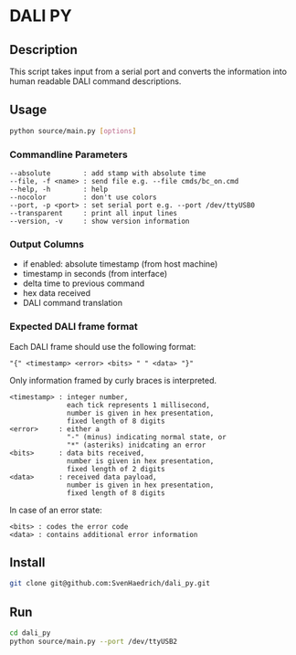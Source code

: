 # DALI PY

## Description

This script takes input from a serial port and converts the information into
human readable DALI command descriptions.

## Usage

```bash
python source/main.py [options]
```
### Commandline Parameters
```
--absolute        : add stamp with absolute time
--file, -f <name> : send file e.g. --file cmds/bc_on.cmd
--help, -h        : help
--nocolor         : don't use colors
--port, -p <port> : set serial port e.g. --port /dev/ttyUSB0
--transparent     : print all input lines
--version, -v     : show version information
```
### Output Columns
  
* if enabled: absolute timestamp (from host machine)
* timestamp in seconds (from interface)
* delta time to previous command
* hex data received
* DALI command translation

### Expected DALI frame format
  
Each DALI frame should use the following format:
```
"{" <timestamp> <error> <bits> " " <data> "}"
```
Only information framed by curly braces is interpreted. <br/>
```
<timestamp> : integer number, 
              each tick represents 1 millisecond, 
              number is given in hex presentation, 
              fixed length of 8 digits
<error>     : either a 
              "-" (minus) indicating normal state, or 
              "*" (asteriks) inidcating an error
<bits>      : data bits received, 
              number is given in hex presentation, 
              fixed length of 2 digits
<data>      : received data payload, 
              number is given in hex presentation, 
              fixed length of 8 digits
```
In case of an error state:<br/>
```
<bits> : codes the error code
<data> : contains additional error information
```   
## Install
```bash
git clone git@github.com:SvenHaedrich/dali_py.git
```
## Run

```bash
cd dali_py
python source/main.py --port /dev/ttyUSB2
```
